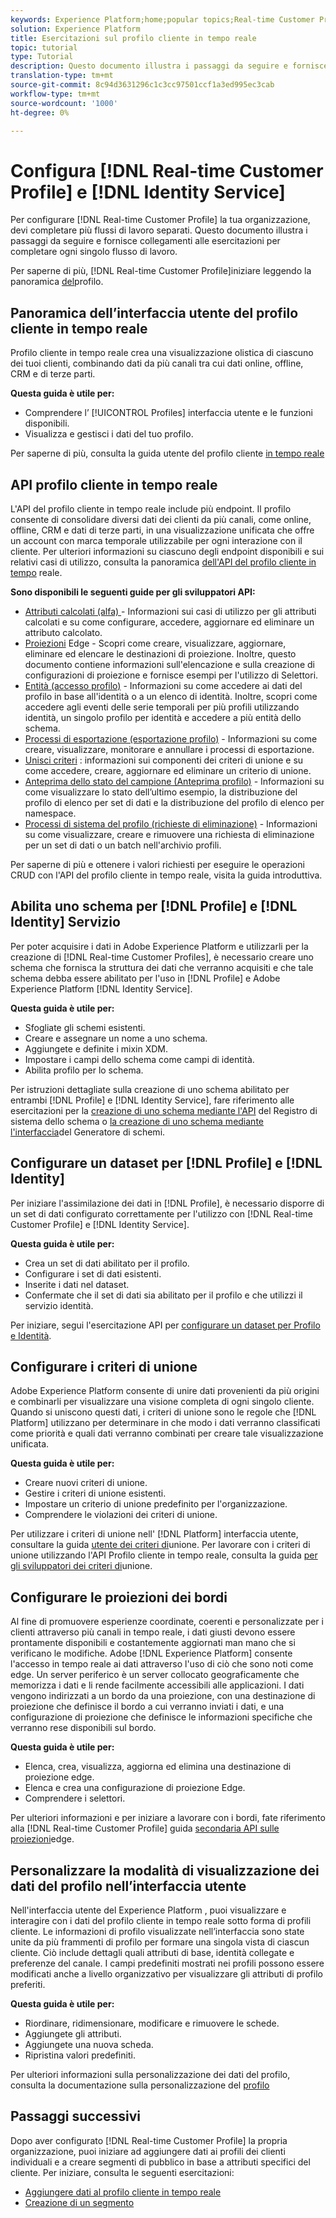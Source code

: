 ```yaml
---
keywords: Experience Platform;home;popular topics;Real-time Customer Profile;Identity Service;
solution: Experience Platform
title: Esercitazioni sul profilo cliente in tempo reale
topic: tutorial
type: Tutorial
description: Questo documento illustra i passaggi da seguire e fornisce collegamenti alle esercitazioni per completare ogni singolo flusso di lavoro.
translation-type: tm+mt
source-git-commit: 8c94d3631296c1c3cc97501ccf1a3ed995ec3cab
workflow-type: tm+mt
source-wordcount: '1000'
ht-degree: 0%

---
```



# Configura [!DNL Real-time Customer Profile] e [!DNL Identity Service]

Per configurare [!DNL Real-time Customer Profile] la tua organizzazione, devi completare più flussi di lavoro separati. Questo documento illustra i passaggi da seguire e fornisce collegamenti alle esercitazioni per completare ogni singolo flusso di lavoro.

Per saperne di più, [!DNL Real-time Customer Profile]iniziare leggendo la panoramica [del](../profile/home.md)profilo.

## Panoramica dell’interfaccia utente del profilo cliente in tempo reale

Profilo cliente in tempo reale crea una visualizzazione olistica di ciascuno dei tuoi clienti, combinando dati da più canali tra cui dati online, offline, CRM e di terze parti.

**Questa guida è utile per:**
- Comprendere l’ [!UICONTROL Profiles] interfaccia utente e le funzioni disponibili.
- Visualizza e gestisci i dati del tuo profilo.

Per saperne di più, consulta la guida utente del profilo cliente [in tempo reale](../profile/ui/user-guide.md)

## API profilo cliente in tempo reale

L&#39;API del profilo cliente in tempo reale include più endpoint. Il profilo consente di consolidare diversi dati dei clienti da più canali, come online, offline, CRM e dati di terze parti, in una visualizzazione unificata che offre un account con marca temporale utilizzabile per ogni interazione con il cliente. Per ulteriori informazioni su ciascuno degli endpoint disponibili e sui relativi casi di utilizzo, consulta la panoramica [dell&#39;API del profilo cliente in tempo](../profile/api/overview.md) reale.

**Sono disponibili le seguenti guide per gli sviluppatori API:**
- [Attributi calcolati (alfa) ](../profile/api/computed-attributes.md) - Informazioni sui casi di utilizzo per gli attributi calcolati e su come configurare, accedere, aggiornare ed eliminare un attributo calcolato.
- [Proiezioni](../profile/api/edge-projections.md) Edge - Scopri come creare, visualizzare, aggiornare, eliminare ed elencare le destinazioni di proiezione. Inoltre, questo documento contiene informazioni sull&#39;elencazione e sulla creazione di configurazioni di proiezione e fornisce esempi per l&#39;utilizzo di Selettori.
- [Entità (accesso profilo)](../profile/api/entities.md) - Informazioni su come accedere ai dati del profilo in base all&#39;identità o a un elenco di identità. Inoltre, scopri come accedere agli eventi delle serie temporali per più profili utilizzando identità, un singolo profilo per identità e accedere a più entità dello schema.
- [Processi di esportazione (esportazione profilo)](../profile/api/export-jobs.md) - Informazioni su come creare, visualizzare, monitorare e annullare i processi di esportazione.
- [Unisci criteri](../profile/api/merge-policies.md) : informazioni sui componenti dei criteri di unione e su come accedere, creare, aggiornare ed eliminare un criterio di unione.
- [Anteprima dello stato del campione (Anteprima profilo)](../profile/api/preview-sample-status.md) - Informazioni su come visualizzare lo stato dell’ultimo esempio, la distribuzione del profilo di elenco per set di dati e la distribuzione del profilo di elenco per namespace.
- [Processi di sistema del profilo (richieste di eliminazione)](../profile/api/profile-system-jobs.md) - Informazioni su come visualizzare, creare e rimuovere una richiesta di eliminazione per un set di dati o un batch nell&#39;archivio profili.

Per saperne di più e ottenere i valori richiesti per eseguire le operazioni CRUD con l&#39;API del profilo cliente in tempo reale, visita la guida [](../profile/api/getting-started.md)introduttiva.

## Abilita uno schema per [!DNL Profile] e [!DNL Identity] Servizio

Per poter acquisire i dati in Adobe Experience Platform e utilizzarli per la creazione di [!DNL Real-time Customer Profiles], è necessario creare uno schema che fornisca la struttura dei dati che verranno acquisiti e che tale schema debba essere abilitato per l&#39;uso in [!DNL Profile] e Adobe Experience Platform [!DNL Identity Service].

**Questa guida è utile per:**
- Sfogliate gli schemi esistenti.
- Creare e assegnare un nome a uno schema.
- Aggiungete e definite i mixin XDM.
- Impostare i campi dello schema come campi di identità.
- Abilita profilo per lo schema.

Per istruzioni dettagliate sulla creazione di uno schema abilitato per entrambi [!DNL Profile] e [!DNL Identity Service], fare riferimento alle esercitazioni per la [creazione di uno schema mediante l&#39;API](../xdm/tutorials/create-schema-api.md) del Registro di sistema dello schema o [la creazione di uno schema mediante l&#39;interfaccia](../xdm/tutorials/create-schema-ui.md)del Generatore di schemi.

## Configurare un dataset per [!DNL Profile] e [!DNL Identity]

Per iniziare l&#39;assimilazione dei dati in [!DNL Profile], è necessario disporre di un set di dati configurato correttamente per l&#39;utilizzo con [!DNL Real-time Customer Profile] e [!DNL Identity Service].

**Questa guida è utile per:**
- Crea un set di dati abilitato per il profilo.
- Configurare i set di dati esistenti.
- Inserite i dati nel dataset.
- Confermate che il set di dati sia abilitato per il profilo e che utilizzi il servizio identità.

Per iniziare, segui l&#39;esercitazione API per [configurare un dataset per Profilo e Identità](../profile/tutorials/dataset-configuration.md).

## Configurare i criteri di unione

Adobe Experience Platform consente di unire dati provenienti da più origini e combinarli per visualizzare una visione completa di ogni singolo cliente. Quando si uniscono questi dati, i criteri di unione sono le regole che [!DNL Platform] utilizzano per determinare in che modo i dati verranno classificati come priorità e quali dati verranno combinati per creare tale visualizzazione unificata.

**Questa guida è utile per:**
- Creare nuovi criteri di unione.
- Gestire i criteri di unione esistenti.
- Impostare un criterio di unione predefinito per l&#39;organizzazione.
- Comprendere le violazioni dei criteri di unione.

Per utilizzare i criteri di unione nell&#39; [!DNL Platform] interfaccia utente, consultare la guida [utente dei criteri di](../profile/ui/merge-policies.md)unione. Per lavorare con i criteri di unione utilizzando l&#39;API Profilo cliente in tempo reale, consulta la guida [per gli sviluppatori dei criteri di](../profile/api/merge-policies.md)unione.

## Configurare le proiezioni dei bordi

Al fine di promuovere esperienze coordinate, coerenti e personalizzate per i clienti attraverso più canali in tempo reale, i dati giusti devono essere prontamente disponibili e costantemente aggiornati man mano che si verificano le modifiche.  Adobe [!DNL Experience Platform] consente l&#39;accesso in tempo reale ai dati attraverso l&#39;uso di ciò che sono noti come edge. Un server periferico è un server collocato geograficamente che memorizza i dati e li rende facilmente accessibili alle applicazioni. I dati vengono indirizzati a un bordo da una proiezione, con una destinazione di proiezione che definisce il bordo a cui verranno inviati i dati, e una configurazione di proiezione che definisce le informazioni specifiche che verranno rese disponibili sul bordo.

**Questa guida è utile per:**
- Elenca, crea, visualizza, aggiorna ed elimina una destinazione di proiezione edge.
- Elenca e crea una configurazione di proiezione Edge.
- Comprendere i selettori.

Per ulteriori informazioni e per iniziare a lavorare con i bordi, fate riferimento alla [!DNL Real-time Customer Profile] guida [secondaria API sulle proiezioni](../profile/api/edge-projections.md)edge.

## Personalizzare la modalità di visualizzazione dei dati del profilo nell’interfaccia utente

Nell&#39;interfaccia utente del Experience Platform , puoi visualizzare e interagire con i dati del profilo cliente in tempo reale sotto forma di profili cliente. Le informazioni di profilo visualizzate nell’interfaccia sono state unite da più frammenti di profilo per formare una singola vista di ciascun cliente. Ciò include dettagli quali attributi di base, identità collegate e preferenze del canale. I campi predefiniti mostrati nei profili possono essere modificati anche a livello organizzativo per visualizzare gli attributi di profilo preferiti.

**Questa guida è utile per:**
- Riordinare, ridimensionare, modificare e rimuovere le schede.
- Aggiungete gli attributi.
- Aggiungete una nuova scheda.
- Ripristina valori predefiniti.

Per ulteriori informazioni sulla personalizzazione dei dati del profilo, consulta la documentazione sulla personalizzazione del [profilo](../profile/ui/profile-customization.md)

## Passaggi successivi

Dopo aver configurato [!DNL Real-time Customer Profile] la propria organizzazione, puoi iniziare ad aggiungere dati ai profili dei clienti individuali e a creare segmenti di pubblico in base a attributi specifici del cliente. Per iniziare, consulta le seguenti esercitazioni:

- [Aggiungere dati al profilo cliente in tempo reale](../profile/tutorials/add-profile-data.md)
- [Creazione di un segmento](../segmentation/tutorials/create-a-segment.md)